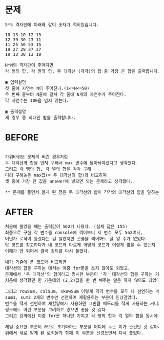 # 문제

<pre>
5*5 격자판에 아래와 같이 숫자가 적혀있습니다. 

10 13 10 12 15
12 39 30 23 11
11 25 50 53 15
19 27 29 37 27
19 13 30 13 19

N*N의 격자판이 주어지면 
각 행의 합, 각 열의 합, 두 대각선 (각각)의 합 중 가장 큰 합을 출력합니다.

▣ 입력설명
첫 줄에 자연수 N이 주어진다.(1<=N<=50) 
두 번째 줄부터 N줄에 걸쳐 각 줄에 N개의 자연수가 주어진다. 
각 자연수는 100을 넘지 않는다.

▣ 출력설명
세 경우 중 최대인 합을 출력합니다.
</pre>

# BEFORE

<pre> 
가위바위보 문제의 비긴 경우처럼
두 대각선의 합을 먼저 구해서 max 변수에 담아놔야겠다고 생각했다.
그리고 각 행의 합, 각 열의 합을 각각 구해 
미리 구해놓은 max값(= 두 대각선의 합)와 비교하여 
셋 중에 가장 큰 값을 answer에 넣으면 되는 문제라고 생각했다.

** 문제를 풀면서 알게 된 점은 두 대각선의 합이 각각의 대각선의 합을 말하는 것이었다. 문제의 문구가 좀 애매하긴 했지만 '각 행의 합' 또는 '각 열의 합'과 비교할 값이라고 생각하면 대각선 하나하나로 생각하는 게 사실 더 맞았다.
</pre>

# AFTER

<pre>
처음에 풀었을 때는 출력값이 562가 나왔다. (실제 답은 155)
최종으로 구한 각 변수를 console에 찍어보니 세 변수 모두 562여서, 
어딘가 로직이 틀렸다는 걸 알았지만 콘솔을 찍어봐도 잘 알 수가 없었다. 
답 코드를 참고하다가 내 코드와 다르게 어떻게 코드가 이렇게 짧을 수 있는지 
이해가 안 되어서 결국 강의를 다시 들었다.

내가 기존에 푼 코드와 비교하면 
대각선의 합을 구하는 데서는 이중 for문을 쓰지 않아도 되었고, 
문제에서 '두 대각선'의 합이라고 명시한 부분이 '각' 대각선의 합을 구하는 거라
처음에 생각했던 한 가운데의 (2,2)값을 한 번 빼주는 일은 하지 않아도 되었다.

그리고 rowSum, colSum, skewSum 이렇게 각각 변수를 모두 다 선언하는 게 아니라
sum1, sum2 2개의 변수만 선언하여 재활용하는 부분이 인상깊었다. 
변수를 적게 선언하여 재할당해서 사용하면 그만큼 메모리를 적게 사용하는 거니까 
평소에도 이런 부분을 고려하고 있으면 좋을 것 같다.
그리고 강의에선 이중 for문 하나만 가지고 각 행의 합과 각 열의 합을 동시에 구하고 있었다. 나는 왜 따로 구해야 한다고만 생각했지..

제일 중요한 부분이 0으로 초기화하는 부분을 어디에 두는 지가 관건인 것 같아서 
위에서 새로 알게 된 로직들과 함께 이 부분을 신경쓰면서 다시 풀었다.

</pre>
